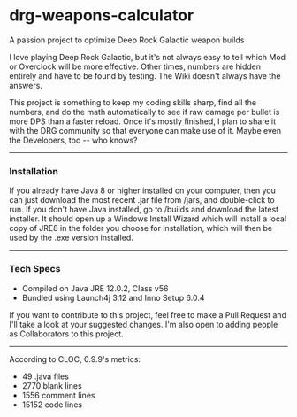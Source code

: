 # drg-weapons-calculator
A passion project to optimize Deep Rock Galactic weapon builds 

I love playing Deep Rock Galactic, but it's not always easy to tell which Mod or Overclock will be more effective. 
Other times, numbers are hidden entirely and have to be found by testing. The Wiki doesn't always have the answers.

This project is something to keep my coding skills sharp, find all the numbers, and do the math automatically to see
if raw damage per bullet is more DPS than a faster reload. Once it's mostly finished, I plan to share it with the DRG community
so that everyone can make use of it. Maybe even the Developers, too -- who knows?

___
### Installation
If you already have Java 8 or higher installed on your computer, then you can just download the most recent .jar file from /jars, 
and double-click to run. If you don't have Java installed, go to /builds and download the latest installer. It should open up a 
Windows Install Wizard which will install a local copy of JRE8 in the folder you choose for installation, which will then be used 
by the .exe version installed.

___
### Tech Specs
* Compiled on Java JRE 12.0.2, Class v56
* Bundled using Launch4j 3.12 and Inno Setup 6.0.4

If you want to contribute to this project, feel free to make a Pull Request and I'll take a look at your suggested changes. I'm also open to adding people as Collaborators to this project.

___
According to CLOC, 0.9.9's metrics:
* 49 .java files
* 2770 blank lines
* 1556 comment lines
* 15152 code lines